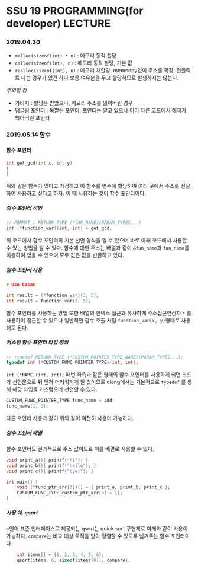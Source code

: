 # SSU 19 PROGRAMMING(for developer) LECTURE


### 2019.04.30

- `malloc(sizeof(int) * n)` : 메모리 동적 할당
- `calloc(sizeof(int), n)`  : 메모리 동적 할당, 기본 값
- `realloc(sizeof(int), n)` : 메모리 재할당, memcopy없이 주소를 확장, 컨플릭트 나는 경우가 있긴 하나 보통 여유분을 두고 할당하므로 발생하지는 않는다.


*주의할 점*
- 가비지           : 할당은 받았으나, 메모리 주소를 잃어버린 경우
- 댕글링 포인터     : 목짤린 포인터, 포인터는 알고 있으나 이미 다른 코드에서 해제가 되어버린 포인터

### 2019.05.14 함수


#### 함수 포인터

```c
int get_gcd(int x, int y)
{
}
```
위와 같은 함수가 있다고 가정하고 이 함수를 변수에 할당하여 여러 곳에서 주소를 전달
하여 사용하고 싶다고 하자. 이 때 사용하는 것이 함수 포인터이다.

##### 함수 포인터 선언

```c
// FORMAT : RETURN_TYPE (*VAR_NAME)(PARAM_TYPES...)
int (*function_var)(int, int) = get_gcd;
```

위 코드에서 함수 포인터의 기본 선언 형식을 알 수 있으며 바로 아래 코드에서 사용할 수 있는
방법을 알 수 있다. 함수에 대한 주소는 배열과 같이 `&fun_name`과 `fun_name`를 이용하여 
얻을 수 있으며 모두 값은 값을 반환하고 있다.


##### 함수 포인터 사용

```c
# Use Cases

int result = (*function_var)(3, 5);
int result = function_var(3, 5);
```

함수 포인터를 사용하는 방법 또한 배열의 인덱스 접근과 유사하게 주소접근연산자 `*`
를 사용하여 접근할 수 있으나 일반적인 함수 호출 처럼 `function_var(x, y)`형태로
사용해도 된다.

##### 커스텀 함수 포인터 타입 정의

```c
// typedef RETURN_TYPE (*CUSTOM_POINTER_TYPE_NAME)(PARAM_TYPES...);
typedef int (*CUSTOM_FUNC_POINTER_TYPE)(int, int);
```

`int (*NAME)(int, int);` 매번 좌측과 같은 형태의 함수 포인터를 사용하게 되면
코드가 선언문으로 뒤 덮혀 더러워지게 될 것이므로 clang에서는 기본적으로 `typedef`
를 통해 해당 타입을 커스텀으러 선언할 수 있다. 

```c
CUSTOM_FUNC_POINTER_TYPE func_name = add;
func_name(1, 3);
```

다른 포인터 사용과 같이 위와 같이 여전히 사용이 가능하다.

##### 함수 포인터 배열

함수 포인터도 결과적으로 주소 값이므로 이를 배열로 사용할 수 있다.

```c
void print_a(){ printf("hi"); }
void print_b(){ printf("hello"); }
void print_c(){ printf("bye!"); }

int main() {
    void (*func_ptr_arr[3])() = { print_a, print_b, print_c };
    CUSTOM_FUNC_TYPE custom_ptr_arr[3] = {};
}
```

##### 사용 예, qsort

c언어 표준 인터페이스로 제공되는 qsort는 quick sort 구현체로 아래와 같이 사용이 가능하다.
`compare`는 비교 대상 로직을 받아 정렬할 수 있도록 넘겨주는 함수 포인터이다.

```c
    int items[] = {1, 2, 3, 4, 5, 6};
    qsort(items, 6, sizeof(items[0]), compare);
```